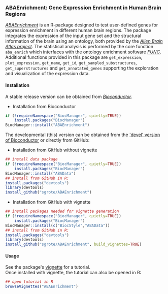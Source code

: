 ### ABAEnrichment: Gene Expression Enrichment in Human Brain Regions 

[_ABAEnrichment_](https://www.bioconductor.org/packages/release/bioc/html/ABAEnrichment.html)
is an R-package designed to test user-defined genes for expression enrichment in different human brain regions.
The package integrates the expression of the input gene set and the structural information of the brain using an ontology, both provided by the [_Allen Brain Atlas project_](http://www.brain-map.org/).
The statistical analysis is performed by the core function `aba_enrich` which interfaces with the ontology enrichment software [_FUNC_](https://www.ncbi.nlm.nih.gov/pmc/articles/PMC1800870/).
Additional functions provided in this package are `get_expression`, `plot_expression`, `get_name`, `get_id`, `get_sampled_substructures`, `get_superstructures` and `get_annotated_genes` supporting the exploration and visualization of the expression data.

#### Installation
A stable release version can be obtained from [_Bioconductor_](https://www.bioconductor.org/packages/release/bioc/html/ABAEnrichment.html).

+ Installation from Bioconductor
```r
if (!requireNamespace("BiocManager", quietly=TRUE))
    install.packages("BiocManager")
BiocManager::install("ABAEnrichment")
```

The developmental (this) version can be obtained from the ['devel' version of Bioconductor](https://bioconductor.org/developers/how-to/useDevel/) or directly from
GitHub:

+ Installation from GitHub without vignette
```r
## install data package
if (!requireNamespace("BiocManager", quietly=TRUE))
    install.packages("BiocManager")
BiocManager::install("ABAData")
## install from GitHub in R:
install.packages("devtools")
library(devtools)
install_github("sgrote/ABAEnrichment")
```

+ Installation from GitHub with vignette
```r
## install packages needed for vignette generation
if (!requireNamespace("BiocManager", quietly=TRUE))
    install.packages("BiocManager")
BiocManager::install(c("BiocStyle","ABAData"))
## install from GitHub in R:
install.packages("devtools")
library(devtools)
install_github("sgrote/ABAEnrichment", build_vignettes=TRUE)
```

#### Usage  
See the package's [vignette](https://www.bioconductor.org/packages/release/bioc/vignettes/ABAEnrichment/inst/doc/ABAEnrichment.html) for a tutorial.  
Once installed with vignette, the tutorial can also be opened in R:
```r
## open tutorial in R
browseVignettes("ABAEnrichment")
```
